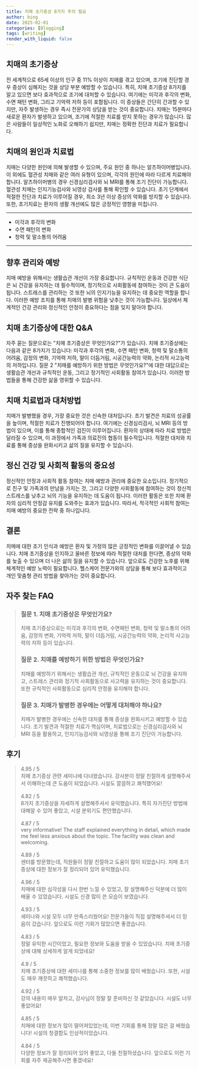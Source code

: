 ```yaml
---
title: 치매 초기증상 8가지 주의 필요
author: bing
date: 2025-02-01
categories: [Blogging]
tags: [writing]
render_with_liquid: false
---
```



<h2 id='치매의 초기증상'>치매의 초기증상</h2>

<p>전 세계적으로 65세 이상의 인구 중 11% 이상이 치매를 겪고 있으며, 조기에 진단할 경우 증상이 심해지는 것을 상당 부분 예방할 수 있습니다. 특히, 치매 초기증상 8가지를 알고 있으면 보다 효과적으로 조기에 대처할 수 있습니다. 여기에는 미각과 후각의 변화, 수면 패턴 변화, 그리고 기억력 저하 등이 포함됩니다. 이 증상들은 간단히 간과할 수 있지만, 자주 발생하는 경우 즉시 전문가의 상담을 받는 것이 중요합니다. 치매는 15분마다 새로운 환자가 발생하고 있으며, 조기에 적절한 치료를 받지 못하는 경우가 많습니다. 많은 사람들이 일상적인 노화로 오해하기 쉽지만, 치매는 정확한 진단과 치료가 필요합니다.</p>

<h2 id='치매의 원인과 치료법'>치매의 원인과 치료법</h2>

<p>치매는 다양한 원인에 의해 발생할 수 있으며, 주요 원인 중 하나는 알츠하이머병입니다. 이 외에도 혈관성 치매와 같은 여러 유형이 있으며, 각각의 원인에 따라 다르게 치료해야 합니다. 알츠하이머병의 경우 신경심리검사와 뇌 MRI를 통해 조기 진단이 가능합니다. 혈관성 치매는 인지기능검사와 뇌영상 검사를 통해 확인할 수 있습니다. 초기 단계에서 적절한 진단과 치료가 이루어질 경우, 최소 3년 이상 증상의 악화를 방지할 수 있습니다. 또한, 초기치료는 환자의 생활 개선에도 많은 긍정적인 영향을 미칩니다.</p>

<hr />

<ul>
    <li>미각과 후각의 변화</li>
    <li>수면 패턴의 변화</li>
    <li>청력 및 말소통의 어려움</li>
</ul>

<hr />

<h2 id='향후 관리와 예방'>향후 관리와 예방</h2>

<p>치매 예방을 위해서는 생활습관 개선이 가장 중요합니다. 규칙적인 운동과 건강한 식단은 뇌 건강을 유지하는 데 필수적이며, 정기적으로 사회활동에 참여하는 것이 큰 도움이 됩니다. 스트레스를 관리하는 것 또한 뇌의 인지기능을 유지하는 데 중요한 역할을 합니다. 이러한 예방 조치를 통해 치매의 발병 위험을 낮추는 것이 가능합니다. 일상에서 체계적인 건강 관리와 정신적인 안정이 중요하다는 점을 잊지 말아야 합니다.</p>

<h2 id='치매 초기증상에 대한 Q&A'>치매 초기증상에 대한 Q&A</h2>

<p>자주 묻는 질문으로는 "치매 초기증상은 무엇인가요?"가 있습니다. 치매 초기증상에는 다음과 같은 8가지가 있습니다: 미각과 후각의 변화, 수면 패턴 변화, 청력 및 말소통의 어려움, 감정의 변화, 기억력 저하, 말이 더듬거림, 시공간능력의 약화, 논리적 사고능력의 저하입니다. 질문 2 "치매를 예방하기 위한 방법은 무엇인가요?"에 대한 대답으로는 생활습관 개선과 규칙적인 운동, 그리고 정기적인 사회활동 참여가 있습니다. 이러한 방법들을 통해 건강한 삶을 영위할 수 있습니다.</p>

<h2 id='치매 치료법과 대처방법'>치매 치료법과 대처방법</h2>

<p>치매가 발병했을 경우, 가장 중요한 것은 신속한 대처입니다. 초기 발견은 치료의 성공률을 높이며, 적절한 치료가 진행되어야 합니다. 여기에는 신경심리검사, 뇌 MRI 등의 방법이 있으며, 이를 통해 종합적인 검진이 이루어집니다. 환자의 상태에 따라 치료 방법은 달라질 수 있으며, 이 과정에서 가족과 의료진의 협동이 필수적입니다. 적절한 대처와 치료를 통해 증상을 완화시키고 삶의 질을 유지할 수 있습니다.</p>

<h2 id='정신 건강 및 사회적 활동의 중요성'>정신 건강 및 사회적 활동의 중요성</h2>

<p>정신적인 안정과 사회적 활동 참여는 치매 예방과 관리에 중요한 요소입니다. 정기적으로 친구 및 가족과의 만남을 가지는 것, 그리고 다양한 사회활동에 참여하는 것이 정신적 스트레스를 낮추고 뇌의 기능을 유지하는 데 도움이 됩니다. 이러한 활동은 또한 치매 환자의 심리적 안정감 유지를 도와주는 효과가 있습니다. 따라서, 적극적인 사회적 참여는 치매 예방의 중요한 전략 중 하나입니다.</p>

<h2 id='결론'>결론</h2>

<p>치매에 대한 조기 인식과 예방은 환자 및 가정의 많은 긍정적인 변화를 이끌어낼 수 있습니다. 치매 초기증상을 인지하고 올바른 정보에 따라 적절한 대처를 한다면, 증상의 악화를 늦출 수 있으며 더 나은 삶의 질을 유지할 수 있습니다. 앞으로도 건강한 노후를 위해 체계적인 예방 노력이 필요합니다. 헬스케어 전문가와의 상담을 통해 보다 효과적이고 개인 맞춤형 관리 방법을 찾아가는 것이 중요합니다.</p>


<h2 id='자주_찾는_FAQ'>자주 찾는 FAQ</h2>
<div itemscope="" itemtype="https://schema.org/FAQPage"> 
<blockquote> 
<div itemscope="" itemprop="mainEntity" itemtype="https://schema.org/Question"> 
<h3 itemprop="name">질문 1. 치매 초기증상은 무엇인가요?</h3> 
<div itemscope="" itemprop="acceptedAnswer" itemtype="https://schema.org/Answer"> 
<span itemprop="text"> 
<p>치매 초기증상으로는 미각과 후각의 변화, 수면패턴 변화, 청력 및 말소통의 어려움, 감정의 변화, 기억력 저하, 말이 더듬거림, 시공간능력의 약화, 논리적 사고능력의 저하 등이 있습니다.</p> 
</span> 
</div> 
</div> 

<div itemscope="" itemprop="mainEntity" itemtype="https://schema.org/Question"> 
<h3 itemprop="name">질문 2. 치매를 예방하기 위한 방법은 무엇인가요?</h3> 
<div itemscope="" itemprop="acceptedAnswer" itemtype="https://schema.org/Answer"> 
<span itemprop="text"> 
<p>치매를 예방하기 위해서는 생활습관 개선, 규칙적인 운동으로 뇌 건강을 유지하고, 스트레스 관리와 정기적 사회활동으로 사고력을 유지하는 것이 중요합니다. 또한 규칙적인 사회활동으로 심리적 안정을 유지해야 합니다.</p> 
</span> 
</div> 
</div> 

<div itemscope="" itemprop="mainEntity" itemtype="https://schema.org/Question"> 
<h3 itemprop="name">질문 3. 치매가 발병한 경우에는 어떻게 대처해야 하나요?</h3> 
<div itemscope="" itemprop="acceptedAnswer" itemtype="https://schema.org/Answer"> 
<span itemprop="text"> 
<p>치매가 발병한 경우에는 신속한 대처를 통해 증상을 완화시키고 예방할 수 있습니다. 조기 발견과 적절한 치료가 핵심이며, 치료법으로는 신경심리검사와 뇌 MRI 등을 활용하고, 인지기능검사와 뇌영상을 통해 조기 진단이 가능합니다.</p> 
</span> 
</div> 
</div> 
</blockquote> 
</div>
<h2 id='후기'>후기</h2>
<div itemscope itemtype="https://schema.org/Product">
  <blockquote>
  <div itemprop="review" itemscope itemtype="https://schema.org/Review">
      <div itemprop="reviewRating" itemscope itemtype="https://schema.org/Rating"> <span itemprop="ratingValue">4.95</span> / <span itemprop="bestRating">5</span> </div>
      <span itemprop="reviewBody">치매 초기증상 관련 세미나에 다녀왔습니다. 강사분이 정말 친절하게 설명해주셔서 이해하는데 큰 도움이 되었습니다. 시설도 깔끔하고 쾌적했어요!</span>
  </div>
  <br>
  <div itemprop="review" itemscope itemtype="https://schema.org/Review">
      <div itemprop="reviewRating" itemscope itemtype="https://schema.org/Rating"> <span itemprop="ratingValue">4.82</span> / <span itemprop="bestRating">5</span> </div>
      <span itemprop="reviewBody">8가지 초기증상을 자세하게 설명해주셔서 유익했습니다. 특히 자가진단 방법에 대해알 수 있어 좋았고, 시설 분위기도 편안했습니다.</span>
  </div>
  <br>
  <div itemprop="review" itemscope itemtype="https://schema.org/Review">
      <div itemprop="reviewRating" itemscope itemtype="https://schema.org/Rating"> <span itemprop="ratingValue">4.87</span> / <span itemprop="bestRating">5</span> </div>
      <span itemprop="reviewBody">very informative! The staff explained everything in detail, which made me feel less anxious about the topic. The facility was clean and welcoming.</span>
  </div>
  <br>
  <div itemprop="review" itemscope itemtype="https://schema.org/Review">
      <div itemprop="reviewRating" itemscope itemtype="https://schema.org/Rating"> <span itemprop="ratingValue">4.89</span> / <span itemprop="bestRating">5</span> </div>
      <span itemprop="reviewBody">센터를 방문했는데, 직원들이 정말 친절하고 도움이 많이 되었습니다. 치매 초기증상에 대한 정보가 잘 정리되어 있어 유익했습니다.</span>
  </div>
  <br>
  <div itemprop="review" itemscope itemtype="https://schema.org/Review">
      <div itemprop="reviewRating" itemscope itemtype="https://schema.org/Rating"> <span itemprop="ratingValue">4.96</span> / <span itemprop="bestRating">5</span> </div>
      <span itemprop="reviewBody">치매에 대한 심각성을 다시 한번 느낄 수 있었고, 잘 설명해주신 덕분에 더 많이 배울 수 있었습니다. 시설도 신경 많이 쓴 모습이 보였습니다.</span>
  </div>
  <br>
  <div itemprop="review" itemscope itemtype="https://schema.org/Review">
      <div itemprop="reviewRating" itemscope itemtype="https://schema.org/Rating"> <span itemprop="ratingValue">4.93</span> / <span itemprop="bestRating">5</span> </div>
      <span itemprop="reviewBody">세미나와 시설 모두 너무 만족스러웠어요! 전문가들이 직접 설명해주셔서 더 믿음이 갔습니다. 앞으로도 이런 기회가 많았으면 좋겠습니다.</span>
  </div>
  <br>
  <div itemprop="review" itemscope itemtype="https://schema.org/Review">
      <div itemprop="reviewRating" itemscope itemtype="https://schema.org/Rating"> <span itemprop="ratingValue">4.83</span> / <span itemprop="bestRating">5</span> </div>
      <span itemprop="reviewBody">정말 유익한 시간이었고, 필요한 정보와 도움을 받을 수 있었습니다. 치매 초기증상에 대해 상세하게 알게 되었네요!</span>
  </div>
  <br>
  <div itemprop="review" itemscope itemtype="https://schema.org/Review">
      <div itemprop="reviewRating" itemscope itemtype="https://schema.org/Rating"> <span itemprop="ratingValue">4.9</span> / <span itemprop="bestRating">5</span> </div>
      <span itemprop="reviewBody">치매 초기증상에 대한 세미나를 통해 소중한 정보를 많이 배웠습니다. 또한, 시설도 매우 깨끗하고 쾌적했습니다.</span>
  </div>
  <br>
  <div itemprop="review" itemscope itemtype="https://schema.org/Review">
      <div itemprop="reviewRating" itemscope itemtype="https://schema.org/Rating"> <span itemprop="ratingValue">4.92</span> / <span itemprop="bestRating">5</span> </div>
      <span itemprop="reviewBody">강의 내용이 매우 알차고, 강사님이 정말 잘 준비하신 것 같았습니다. 시설도 너무 좋았어요!</span>
  </div>
  <br>
  <div itemprop="review" itemscope itemtype="https://schema.org/Review">
      <div itemprop="reviewRating" itemscope itemtype="https://schema.org/Rating"> <span itemprop="ratingValue">4.85</span> / <span itemprop="bestRating">5</span> </div>
      <span itemprop="reviewBody">치매에 대한 정보가 많이 떨어져있었는데, 이번 기회를 통해 정말 많은 걸 배웠습니다! 시설의 청결함도 인상적이었습니다.</span>
  </div>
  <br>
  <div itemprop="review" itemscope itemtype="https://schema.org/Review">
      <div itemprop="reviewRating" itemscope itemtype="https://schema.org/Rating"> <span itemprop="ratingValue">4.84</span> / <span itemprop="bestRating">5</span> </div>
      <span itemprop="reviewBody">다양한 정보가 잘 정리되어 있어 좋았고, 다들 친절하셨습니다. 앞으로도 이런 기회를 자주 제공해주시면 좋겠네요!</span>
  </div>
  </blockquote>
</div>
